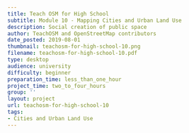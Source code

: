 ```yaml
---
title: Teach OSM for High School
subtitle: Module 10 - Mapping Cities and Urban Land Use
description: Social creation of public space
author: TeachOSM and OpenStreetMap contributors
date_posted: 2019-08-01
thumbnail: teachosm-for-high-school-10.png
filename: teachosm-for-high-school-10.pdf
type: desktop
audience: university
difficulty: beginner
preparation_time: less_than_one_hour
project_time: two_to_four_hours
group: ''
layout: project
url: teachosm-for-high-school-10
tags:
- Cities and Urban Land Use
---
```


